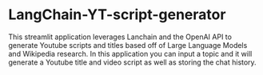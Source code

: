# LangChain-YT-script-generator

This streamlit application leverages Lanchain and the OpenAI API to generate Youtube scripts and titles based off of Large Language Models and Wikipedia research. In this application you can input a topic and it will generate a Youtube title and video script as well as storing the chat history.

